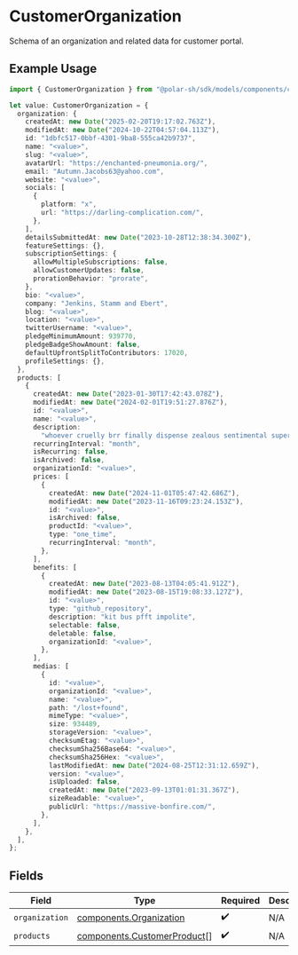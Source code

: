 # CustomerOrganization

Schema of an organization and related data for customer portal.

## Example Usage

```typescript
import { CustomerOrganization } from "@polar-sh/sdk/models/components/customerorganization.js";

let value: CustomerOrganization = {
  organization: {
    createdAt: new Date("2025-02-20T19:17:02.763Z"),
    modifiedAt: new Date("2024-10-22T04:57:04.113Z"),
    id: "1dbfc517-0bbf-4301-9ba8-555ca42b9737",
    name: "<value>",
    slug: "<value>",
    avatarUrl: "https://enchanted-pneumonia.org/",
    email: "Autumn.Jacobs63@yahoo.com",
    website: "<value>",
    socials: [
      {
        platform: "x",
        url: "https://darling-complication.com/",
      },
    ],
    detailsSubmittedAt: new Date("2023-10-28T12:38:34.300Z"),
    featureSettings: {},
    subscriptionSettings: {
      allowMultipleSubscriptions: false,
      allowCustomerUpdates: false,
      prorationBehavior: "prorate",
    },
    bio: "<value>",
    company: "Jenkins, Stamm and Ebert",
    blog: "<value>",
    location: "<value>",
    twitterUsername: "<value>",
    pledgeMinimumAmount: 939770,
    pledgeBadgeShowAmount: false,
    defaultUpfrontSplitToContributors: 17020,
    profileSettings: {},
  },
  products: [
    {
      createdAt: new Date("2023-01-30T17:42:43.078Z"),
      modifiedAt: new Date("2024-02-01T19:51:27.876Z"),
      id: "<value>",
      name: "<value>",
      description:
        "whoever cruelly brr finally dispense zealous sentimental superb er even",
      recurringInterval: "month",
      isRecurring: false,
      isArchived: false,
      organizationId: "<value>",
      prices: [
        {
          createdAt: new Date("2024-11-01T05:47:42.686Z"),
          modifiedAt: new Date("2023-11-16T09:23:24.153Z"),
          id: "<value>",
          isArchived: false,
          productId: "<value>",
          type: "one_time",
          recurringInterval: "month",
        },
      ],
      benefits: [
        {
          createdAt: new Date("2023-08-13T04:05:41.912Z"),
          modifiedAt: new Date("2023-08-15T19:08:33.127Z"),
          id: "<value>",
          type: "github_repository",
          description: "kit bus pfft impolite",
          selectable: false,
          deletable: false,
          organizationId: "<value>",
        },
      ],
      medias: [
        {
          id: "<value>",
          organizationId: "<value>",
          name: "<value>",
          path: "/lost+found",
          mimeType: "<value>",
          size: 934489,
          storageVersion: "<value>",
          checksumEtag: "<value>",
          checksumSha256Base64: "<value>",
          checksumSha256Hex: "<value>",
          lastModifiedAt: new Date("2024-08-25T12:31:12.659Z"),
          version: "<value>",
          isUploaded: false,
          createdAt: new Date("2023-09-13T01:01:31.367Z"),
          sizeReadable: "<value>",
          publicUrl: "https://massive-bonfire.com/",
        },
      ],
    },
  ],
};
```

## Fields

| Field                                                                      | Type                                                                       | Required                                                                   | Description                                                                |
| -------------------------------------------------------------------------- | -------------------------------------------------------------------------- | -------------------------------------------------------------------------- | -------------------------------------------------------------------------- |
| `organization`                                                             | [components.Organization](../../models/components/organization.md)         | :heavy_check_mark:                                                         | N/A                                                                        |
| `products`                                                                 | [components.CustomerProduct](../../models/components/customerproduct.md)[] | :heavy_check_mark:                                                         | N/A                                                                        |